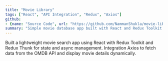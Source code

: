 ```yaml
---
title: "Movie Library"
tags: ["React", "API Integration", "Redux", "Axios"]
github: 
- {name: "Source Code", url: "https://github.com/NammanShukla/movie-library"}
summary: "Simple movie database app built with React and Redux Toolkit using OMDB API"
---
```


Built a lightweight movie search app using React with Redux Toolkit and Redux Thunk for state and async management. Integration Axios to fetch data from the OMDB API and display movie details dynamically. 
